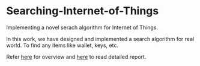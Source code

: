 # Searching-Internet-of-Things
Implementing a novel serach algorithm for Internet of Things.

In this work, we have designed and implemented a search algorithm for real world. To find any items like wallet, keys, etc.

Refer [here](https://github.com/mitul45/Searching-Internet-of-Things/blob/master/Presentation.pdf) for overview and [here](https://github.com/mitul45/Searching-Internet-of-Things/blob/master/Thesis/Thesis.pdf) to read detailed report.
